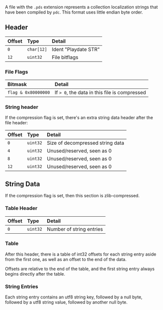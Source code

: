 A file with the `.pds` extension represents a collection localization strings that have been compiled by `pdc`. This format uses little endian byte order.

## Header

| Offset | Type     | Detail |
|:-------|:---------|:-------|
| `0`    | `char[12]` | Ident "Playdate STR" |
| `12`   | `uint32`   | File bitflags        |

### File Flags

| Bitmask             | Detail                                      |
|:--------------------|:--------------------------------------------|
| `flag & 0x80000000` | If `> 0`, the data in this file is compressed |

### String header

If the compression flag is set, there's an extra string data header after the file header:

| Offset | Type     | Detail |
|:-------|:---------|:-------|
| `0`   | `uint32`  | Size of decompressed string data |
| `4`   | `uint32`  | Unused/reserved, seen as 0 |
| `8`   | `uint32`  | Unused/reserved, seen as 0 |
| `12`  | `uint32`  | Unused/reserved, seen as 0 |

## String Data

If the compression flag is set, then this section is zlib-compressed.

### Table Header

| Offset | Type    | Detail |
|:-------|:--------|:-------|
| `0`    | `uint32` | Number of string entries |

### Table

After this header, there is a table of int32 offsets for each string entry aside from the first one, as well as an offset to the end of the data.

Offsets are relative to the end of the table, and the first string entry always begins directly after the table.

### String Entries

Each string entry contains an utf8 string key, followed by a null byte, followed by a utf8 string value, followed by another null byte.